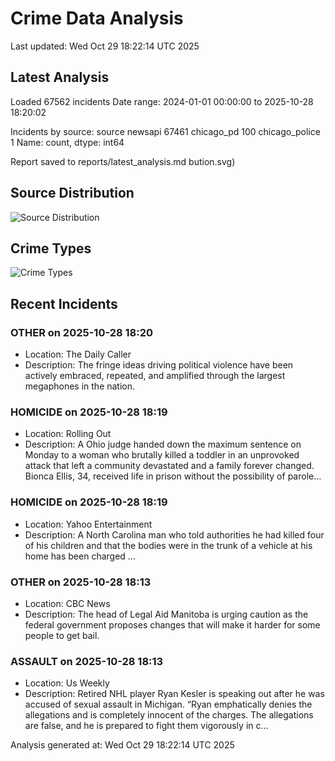 # Crime Data Analysis
Last updated: Wed Oct 29 18:22:14 UTC 2025

## Latest Analysis

Loaded 67562 incidents
Date range: 2024-01-01 00:00:00 to 2025-10-28 18:20:02

Incidents by source:
source
newsapi           67461
chicago_pd          100
chicago_police        1
Name: count, dtype: int64

Report saved to reports/latest_analysis.md
bution.svg)

## Source Distribution
![Source Distribution](images/source_distribution.svg)

## Crime Types
![Crime Types](images/crime_types.svg)

## Recent Incidents

### OTHER on 2025-10-28 18:20
- Location: The Daily Caller
- Description: The fringe ideas driving political violence have been actively embraced, repeated, and amplified through the largest megaphones in the nation.


### HOMICIDE on 2025-10-28 18:19
- Location: Rolling Out
- Description: A Ohio judge handed down the maximum sentence on Monday to a woman who brutally killed a toddler in an unprovoked attack that left a community devastated and a family forever changed. Bionca Ellis, 34, received life in prison without the possibility of parole…


### HOMICIDE on 2025-10-28 18:19
- Location: Yahoo Entertainment
- Description: A North Carolina man who told authorities he had killed four of his children and that the bodies were in the trunk of a vehicle at his home has been charged ...


### OTHER on 2025-10-28 18:13
- Location: CBC News
- Description: The head of Legal Aid Manitoba is urging caution as the federal government proposes changes that will make it harder for some people to get bail.


### ASSAULT on 2025-10-28 18:13
- Location: Us Weekly
- Description: Retired NHL player Ryan Kesler is speaking out after he was accused of sexual assault in Michigan. “Ryan emphatically denies the allegations and is completely innocent of the charges. The allegations are false, and he is prepared to fight them vigorously in c…

Analysis generated at: Wed Oct 29 18:22:14 UTC 2025
